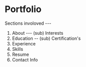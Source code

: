 # Portfolio 

Sections involoved --- 
1. About
    --- (sub) Interests
2. Education
   -- (sub) Certification's
3. Experience
4. Skills
5. Resume
6. Contact Info
